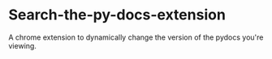 # Search-the-py-docs-extension
A chrome extension to dynamically change the version of the pydocs you're viewing.
